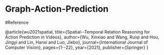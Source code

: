# Graph-Action-Prediction

#Reference

@article{wu2021spatial,
  title={Spatial--Temporal Relation Reasoning for Action Prediction in Videos},
  author={Wu, Xinxiao and Wang, Ruiqi and Hou, Jingyi and Lin, Hanxi and Luo, Jiebo},
  journal={International Journal of Computer Vision},
  pages={1--22},
  year={2021},
  publisher={Springer}
}
